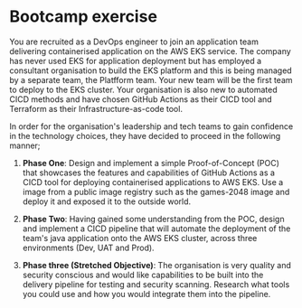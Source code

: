 # Bootcamp exercise

You are recruited as a DevOps engineer to join an application team delivering containerised application on the AWS EKS service. The company has never used EKS for application deployment but has employed a 
consultant organisation to build the EKS platform and this is being managed by a separate team, the Platfform team. Your new team will be the first team to deploy to the EKS cluster. Your organisation is also new to automated CICD
methods and have chosen GitHub Actions as their CICD tool and Terraform as their Infrastructure-as-code tool.

In order for the organisation's leadership and tech teams to gain confidence in the technology choices, they have decided to 
proceed in the following manner;

1) <b>Phase One</b>: Design and implement a simple Proof-of-Concept (POC) that showcases the features and capabilities of GitHub Actions as a CICD tool for deploying containerised applications to AWS EKS. Use a image from a public image registry such as the games-2048 image and deploy it and exposed it to the outside world.

2) <b>Phase Two</b>: Having gained some understanding from the POC, design and implement a CICD pipeline that will automate the deployment
of the team's java application onto the AWS EKS cluster, across three environments (Dev, UAT and Prod).

3) <b>Phase three (Stretched Objective)</b>: The organisation is very quality and security conscious and would like capabilities to be built into
the delivery pipeline for testing and security scanning. Research what tools you could use and how you would integrate them into the pipeline.


